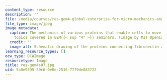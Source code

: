 ```yaml
---
content_type: resource
description: ''
file: /media/courses/res-gem4-global-enterprise-for-micro-mechanics-and-molecular-medicine-gem4-summer-2006-summer-2007/5a8e939539c69e0e251677f9de883722_res-gem4s07.jpg
file_type: image/jpeg
image_metadata:
  caption: The mechanics of various proteins that enable cells to move is one of the
    topics covered in GEM{{< sup "4" >}} seminars. (Image by MIT OpenCourseWare.)
  credit: ''
  image-alt: Schematic drawing of the proteins connecting fibronectin and actin filaments.
learning_resource_types: []
ocw_type: OCWImage
resourcetype: Image
title: res-gem4s07.jpg
uid: 5a8e9395-39c6-9e0e-2516-77f9de883722
---
```

